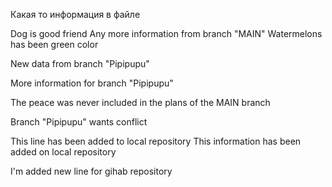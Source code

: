 Какая то информация в файле

Dog is good friend 
Any more information from branch "MAIN"
Watermelons has been green color

New data from branch "Pipipupu"

More information for branch "Pipipupu"

The peace was never included in the plans of the MAIN branch

Branch "Pipipupu" wants conflict

This line has been added to local repository
This information has been added on local repository


I'm added new line for gihab repository